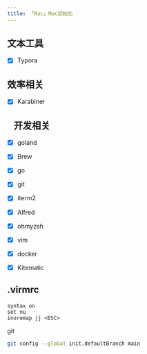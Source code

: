 ```yaml
---
title: 「Mac」Mac初始化
---
```



## 文本工具

- [x] Typora



## 效率相关

- [x] Karabiner





##    开发相关

- [x] goland 
- [x] Brew
- [x] go
- [x] git
- [x] iterm2
- [x] Alfred 
- [x] ohmyzsh
- [x] vim
- [x] docker
- [x] Kitematic



## .virmrc

```
syntax on
set nu
inoremap jj <ESC>
```



git 

```sh
git config --global init.defaultBranch main
```







